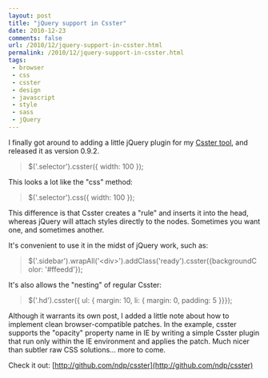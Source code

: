 ```yaml
---
layout: post
title: "jQuery support in Csster"
date: 2010-12-23
comments: false
url: /2010/12/jquery-support-in-csster.html
permalink: /2010/12/jquery-support-in-csster.html
tags:
 - browser
 - css
 - csster
 - design
 - javascript
 - style
 - sass
 - jQuery
---
```


I finally got around to adding a little jQuery plugin for my [Csster tool](http://github.com/ndp/csster), and released it as version 0.9.2.

> $('.selector').csster({ width: 100 });

This looks a lot like the "css" method:  

> $('.selector').css({ width: 100 });

This difference is that Csster creates a "rule" and inserts it into the head, whereas jQuery will attach styles directly to the nodes. Sometimes you want one, and sometimes another.  
  
It's convenient to use it in the midst of jQuery work, such as:  

> $('.sidebar').wrapAll('\<div\>').addClass('ready').csster({backgroundColor: '#ffeedd'});

It's also allows the "nesting" of regular Csster:  

> $('.hd').csster({ ul: { margin: 10, li: { margin: 0, padding: 5 }}});

Although it warrants its own post, I added a little note about how to implement clean browser-compatible patches. In the example, csster  supports the "opacity" property name in IE by writing a simple Csster plugin that run only within the IE environment and applies the patch. Much nicer than subtler raw CSS solutions... more to come.  
  
Check it out: [http://github.com/ndp/csster](http://github.com/ndp/csster)
